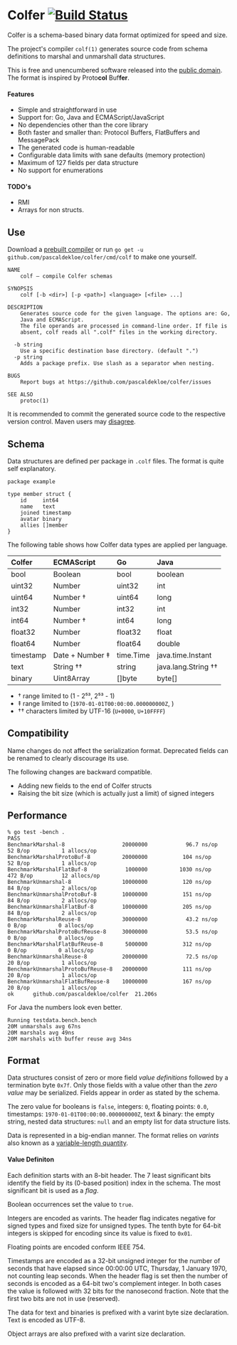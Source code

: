 # Colfer [![Build Status](https://travis-ci.org/pascaldekloe/colfer.svg?branch=master)](https://travis-ci.org/pascaldekloe/colfer)

Colfer is a schema-based binary data format optimized for speed and size.

The project's compiler `colf(1)` generates source code from schema definitions
to marshal and unmarshall data structures.

This is free and unencumbered software released into the [public domain](http://creativecommons.org/publicdomain/zero/1.0).
The format is inspired by Proto**col** Buf**fer**.


#### Features

* Simple and straightforward in use
* Support for: Go, Java and ECMAScript/JavaScript
* No dependencies other than the core library
* Both faster and smaller than: Protocol Buffers, FlatBuffers and MessagePack
* The generated code is human-readable
* Configurable data limits with sane defaults (memory protection)
* Maximum of 127 fields per data structure
* No support for enumerations

#### TODO's

* RMI
* Arrays for non structs.



## Use

Download a [prebuilt compiler](https://github.com/pascaldekloe/colfer/releases)
or run `go get -u github.com/pascaldekloe/colfer/cmd/colf` to make one yourself.

```
NAME
	colf — compile Colfer schemas

SYNOPSIS
	colf [-b <dir>] [-p <path>] <language> [<file> ...]

DESCRIPTION
	Generates source code for the given language. The options are: Go,
	Java and ECMAScript.
	The file operands are processed in command-line order. If file is
	absent, colf reads all ".colf" files in the working directory.

  -b string
	Use a specific destination base directory. (default ".")
  -p string
	Adds a package prefix. Use slash as a separator when nesting.

BUGS
	Report bugs at https://github.com/pascaldekloe/colfer/issues

SEE ALSO
	protoc(1)
```


It is recommended to commit the generated source code to the respective version
control.
Maven users may [disagree](https://github.com/pascaldekloe/colfer/wiki/Java).



## Schema

Data structures are defined per package in `.colf` files. The format is quite
self explanatory.

```
package example

type member struct {
	id     int64
	name   text
	joined timestamp
	avatar binary
	allies []member
}
```


The following table shows how Colfer data types are applied per language.

| Colfer	| ECMAScript		| Go		| Java		|
|:--------------|:----------------------|:--------------|:--------------|
| bool		| Boolean		| bool		| boolean	|
| uint32	| Number		| uint32	| int		|
| uint64	| Number †		| uint64	| long		|
| int32		| Number		| int32		| int		|
| int64		| Number †		| int64		| long		|
| float32	| Number		| float32	| float		|
| float64	| Number		| float64	| double	|
| timestamp	| Date + Number	‡	| time.Time	| java.time.Instant |
| text		| String ††		| string	| java.lang.String †† |
| binary	| Uint8Array		| []byte	| byte[]	|

* † range limited to (1 - 2⁵³, 2⁵³ - 1)
* ‡ range limited to (`1970-01-01T00:00:00.000000000Z`, )
* †† characters limited by UTF-16 (`U+0000`, `U+10FFFF`)



## Compatibility

Name changes do not affect the serialization format. Deprecated fields can be
renamed to clearly discourage its use.

The following changes are backward compatible.
* Adding new fields to the end of Colfer structs
* Raising the bit size (which is actually just a limit) of signed integers



## Performance

```
% go test -bench .
PASS
BenchmarkMarshal-8               	20000000	        96.7 ns/op	      52 B/op	       1 allocs/op
BenchmarkMarshalProtoBuf-8       	20000000	       104 ns/op	      52 B/op	       1 allocs/op
BenchmarkMarshalFlatBuf-8        	 1000000	      1030 ns/op	     472 B/op	      12 allocs/op
BenchmarkUnmarshal-8             	10000000	       120 ns/op	      84 B/op	       2 allocs/op
BenchmarkUnmarshalProtoBuf-8     	10000000	       151 ns/op	      84 B/op	       2 allocs/op
BenchmarkUnmarshalFlatBuf-8      	10000000	       205 ns/op	      84 B/op	       2 allocs/op
BenchmarkMarshalReuse-8          	30000000	        43.2 ns/op	       0 B/op	       0 allocs/op
BenchmarkMarshalProtoBufReuse-8  	30000000	        53.5 ns/op	       0 B/op	       0 allocs/op
BenchmarkMarshalFlatBufReuse-8   	 5000000	       312 ns/op	       0 B/op	       0 allocs/op
BenchmarkUnmarshalReuse-8        	20000000	        72.5 ns/op	      20 B/op	       1 allocs/op
BenchmarkUnmarshalProtoBufReuse-8	20000000	       111 ns/op	      20 B/op	       1 allocs/op
BenchmarkUnmarshalFlatBufReuse-8 	10000000	       167 ns/op	      20 B/op	       1 allocs/op
ok  	github.com/pascaldekloe/colfer	21.206s
```

For Java the numbers look even better.

```
Running testdata.bench.bench
20M unmarshals avg 67ns
20M marshals avg 49ns
20M marshals with buffer reuse avg 34ns
```


## Format

Data structures consist of zero or more field *value definitions* followed by a
termination byte `0x7f`. Only those fields with a value other than the *zero
value* may be serialized. Fields appear in order as stated by the schema.

The zero value for booleans is `false`, integers: `0`, floating points: `0.0`,
timestamps: `1970-01-01T00:00:00.000000000Z`, text & binary: the empty
string, nested data structures: `null` and an empty list for data structure
lists.

Data is represented in a big-endian manner. The format relies on *varints* also
known as a
[variable-length quantity](https://en.wikipedia.org/wiki/Variable-length_quantity).


#### Value Definiton

Each definition starts with an 8-bit header. The 7 least significant bits
identify the field by its (0-based position) index in the schema. The most
significant bit is used as a *flag*.

Boolean occurrences set the value to `true`.

Integers are encoded as varints. The header flag indicates negative for signed
types and fixed size for unsigned types. The tenth byte for 64-bit integers is
skipped for encoding since its value is fixed to `0x01`.

Floating points are encoded conform IEEE 754.

Timestamps are encoded as a 32-bit unsigned integer for the number of seconds
that have elapsed since 00:00:00 UTC, Thursday, 1 January 1970, not counting
leap seconds. When the header flag is set then the number of seconds is encoded
as a 64-bit two's complement integer. In both cases the value is followed with
32 bits for the nanosecond fraction. Note that the first two bits are not in use
(reserved).

The data for text and binaries is prefixed with a varint byte size declaration.
Text is encoded as UTF-8.

Object arrays are also prefixed with a varint size declaration.
